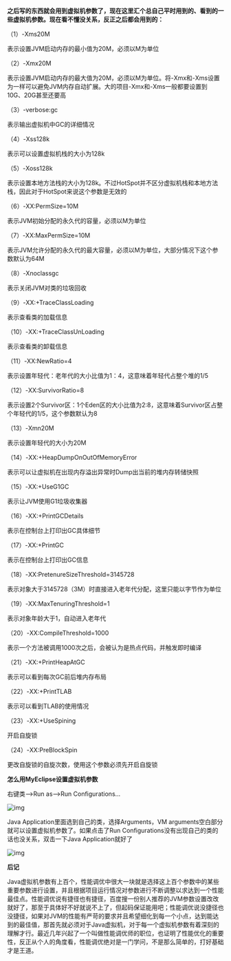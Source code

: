 **之后写的东西就会用到虚拟机参数了，现在这里汇个总自己平时用到的、看到的一些虚拟机参数。现在看不懂没关系，反正之后都会用到的：**

（1）-Xms20M

表示设置JVM启动内存的最小值为20M，必须以M为单位

（2）-Xmx20M

表示设置JVM启动内存的最大值为20M，必须以M为单位。将-Xmx和-Xms设置为一样可以避免JVM内存自动扩展。大的项目-Xmx和-Xms一般都要设置到10G、20G甚至还要高

（3）-verbose:gc

表示输出虚拟机中GC的详细情况

（4）-Xss128k

表示可以设置虚拟机栈的大小为128k

（5）-Xoss128k

表示设置本地方法栈的大小为128k。不过HotSpot并不区分虚拟机栈和本地方法栈，因此对于HotSpot来说这个参数是无效的

（6）-XX:PermSize=10M

表示JVM初始分配的永久代的容量，必须以M为单位

（7）-XX:MaxPermSize=10M

表示JVM允许分配的永久代的最大容量，必须以M为单位，大部分情况下这个参数默认为64M

（8）-Xnoclassgc

表示关闭JVM对类的垃圾回收

（9）-XX:+TraceClassLoading

表示查看类的加载信息

（10）-XX:+TraceClassUnLoading

表示查看类的卸载信息

（11）-XX:NewRatio=4

表示设置年轻代：老年代的大小比值为1：4，这意味着年轻代占整个堆的1/5

（12）-XX:SurvivorRatio=8

表示设置2个Survivor区：1个Eden区的大小比值为2:8，这意味着Survivor区占整个年轻代的1/5，这个参数默认为8

（13）-Xmn20M

表示设置年轻代的大小为20M

（14）-XX:+HeapDumpOnOutOfMemoryError

表示可以让虚拟机在出现内存溢出异常时Dump出当前的堆内存转储快照

（15）-XX:+UseG1GC

表示让JVM使用G1垃圾收集器

（16）-XX:+PrintGCDetails

表示在控制台上打印出GC具体细节

（17）-XX:+PrintGC

表示在控制台上打印出GC信息

（18）-XX:PretenureSizeThreshold=3145728

表示对象大于3145728（3M）时直接进入老年代分配，这里只能以字节作为单位

（19）-XX:MaxTenuringThreshold=1

表示对象年龄大于1，自动进入老年代

（20）-XX:CompileThreshold=1000

表示一个方法被调用1000次之后，会被认为是热点代码，并触发即时编译

（21）-XX:+PrintHeapAtGC

表示可以看到每次GC前后堆内存布局

（22）-XX:+PrintTLAB

表示可以看到TLAB的使用情况

（23）-XX:+UseSpining

开启自旋锁

（24）-XX:PreBlockSpin

更改自旋锁的自旋次数，使用这个参数必须先开启自旋锁

 

**怎么用MyEclipse设置虚拟机参数**

右键类-->Run as-->Run Configurations...

![img](https://images2015.cnblogs.com/blog/801753/201509/801753-20150922215854365-1645287112.png)

Java Application里面选到自己的类，选择Arguments，VM arguments空白部分就可以设置虚拟机参数了。如果点击了Run Configurations没有出现自己的类的话也没关系，双击一下Java Application就好了

![img](https://images2015.cnblogs.com/blog/801753/201509/801753-20150922220053569-1129454509.png)

 

**后记**

Java虚拟机参数有上百个，性能调优中很大一块就是选择这上百个参数中的某些重要参数进行设置，并且根据项目运行情况对参数进行不断调整以求达到一个性能最佳点。性能调优说有捷径也有捷径，百度搜一份别人推荐的JVM参数设置改改就好了，那至于具体好不好就说不上了，但起码保证能用吧；性能调优说没捷径也没捷径，如果对JVM的性能有严苛的要求并且希望细化到每一个小点，达到能达到的最佳值，那首先就必须对于Java虚拟机，对于每一个虚拟机参数有着深刻的理解才行。最近几年兴起了一个叫做性能调优师的职位，也证明了性能优化的重要性，反正从个人的角度看，性能调优绝对是一门学问，不是那么简单的，打好基础才是王道。